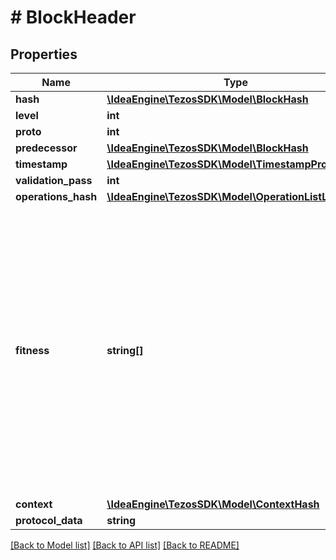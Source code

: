 # # BlockHeader

## Properties

Name | Type | Description | Notes
------------ | ------------- | ------------- | -------------
**hash** | [**\IdeaEngine\TezosSDK\Model\BlockHash**](BlockHash.md) |  |
**level** | **int** |  |
**proto** | **int** |  |
**predecessor** | [**\IdeaEngine\TezosSDK\Model\BlockHash**](BlockHash.md) |  |
**timestamp** | [**\IdeaEngine\TezosSDK\Model\TimestampProtocol**](TimestampProtocol.md) |  |
**validation_pass** | **int** |  |
**operations_hash** | [**\IdeaEngine\TezosSDK\Model\OperationListListHash**](OperationListListHash.md) |  |
**fitness** | **string[]** | The fitness, or score, of a block, that allow the Tezos to decide which chain is the best. A fitness value is a list of byte sequences. They are compared as follows: shortest lists are smaller; lists of the same length are compared according to the lexicographical order. |
**context** | [**\IdeaEngine\TezosSDK\Model\ContextHash**](ContextHash.md) |  |
**protocol_data** | **string** |  |

[[Back to Model list]](../../README.md#models) [[Back to API list]](../../README.md#endpoints) [[Back to README]](../../README.md)

